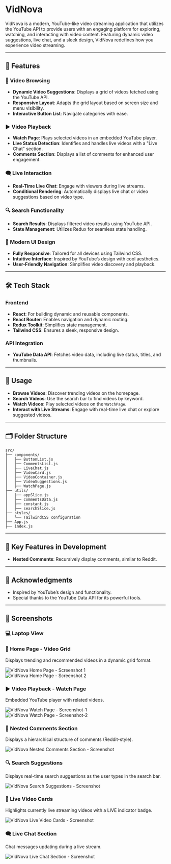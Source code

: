 # VidNova

VidNova is a modern, YouTube-like video streaming application that utilizes the YouTube API to provide users with an engaging platform for exploring, watching, and interacting with video content. Featuring dynamic video suggestions, live chat, and a sleek design, VidNova redefines how you experience video streaming.

---

## 🚀 Features

### 🎥 Video Browsing

- **Dynamic Video Suggestions**: Displays a grid of videos fetched using the YouTube API.
- **Responsive Layout**: Adapts the grid layout based on screen size and menu visibility.
- **Interactive Button List**: Navigate categories with ease.

### ▶️ Video Playback

- **Watch Page**: Plays selected videos in an embedded YouTube player.
- **Live Status Detection**: Identifies and handles live videos with a "Live Chat" section.
- **Comments Section**: Displays a list of comments for enhanced user engagement.

### 🗨️ Live Interaction

- **Real-Time Live Chat**: Engage with viewers during live streams.
- **Conditional Rendering**: Automatically displays live chat or video suggestions based on video type.

### 🔍 Search Functionality

- **Search Results**: Displays filtered video results using YouTube API.
- **State Management**: Utilizes Redux for seamless state handling.

### 🎨 Modern UI Design

- **Fully Responsive**: Tailored for all devices using Tailwind CSS.
- **Intuitive Interface**: Inspired by YouTube’s design with cool aesthetics.
- **User-Friendly Navigation**: Simplifies video discovery and playback.

---

## 🛠️ Tech Stack

### Frontend

- **React**: For building dynamic and reusable components.
- **React Router**: Enables navigation and dynamic routing.
- **Redux Toolkit**: Simplifies state management.
- **Tailwind CSS**: Ensures a sleek, responsive design.

### API Integration

- **YouTube Data API**: Fetches video data, including live status, titles, and thumbnails.

---

## 📖 Usage

- **Browse Videos**: Discover trending videos on the homepage.
- **Search Videos**: Use the search bar to find videos by keyword.
- **Watch Videos**: Play selected videos on the `WatchPage`.
- **Interact with Live Streams**: Engage with real-time live chat or explore suggested videos.

---

## 🗂️ Folder Structure

```plaintext
src/
├── components/
│   ├── ButtonList.js
│   ├── CommentsList.js
│   ├── LiveChat.js
│   ├── VideoCard.js
│   ├── VideoContainer.js
│   ├── VideoSuggestions.js
│   ├── WatchPage.js
├── utils/
│   ├── appSlice.js
│   ├── commentsData.js
│   ├── constant.js
│   ├── searchSlice.js
├── styles/
│   └── TailwindCSS configuration
├── App.js
├── index.js
```

---

## 🌟 Key Features in Development

- **Nested Comments**: Recursively display comments, similar to Reddit.

---

## 🙏 Acknowledgments

- Inspired by YouTube’s design and functionality.
- Special thanks to the YouTube Data API for its powerful tools.

---

## 📸 Screenshots

### 💻 Laptop View

### 🎥 Home Page - Video Grid

Displays trending and recommended videos in a dynamic grid format.

![VidNova Home Page - Screenshot 1](docs/HomePage-Screenshot1.png)
![VidNova Home Page - Screenshot 2](docs/HomePage-Screenshot2.png)

### ▶️ Video Playback - Watch Page

Embedded YouTube player with related videos.

![VidNova Watch Page - Screenshot-1 ](docs/WatchPage-Screenshot-1.png)
![VidNova Watch Page - Screenshot-2 ](docs/WatchPage-Screenshot-2.png)

### 💬 Nested Comments Section

Displays a hierarchical structure of comments (Reddit-style).

![VidNova Nested Comments Section - Screenshot ](docs/Nested-Comments-Screenshot.png)

### 🔍 Search Suggestions

Displays real-time search suggestions as the user types in the search bar.

![VidNova Search Suggestions - Screenshot ](docs/Search-Suggestions-Screenshot.png)

### 🔴 Live Video Cards

Highlights currently live streaming videos with a LIVE indicator badge.

![VidNova Live Video Cards - Screenshot ](docs/LiveVideo-Cards-Screenshot.png)

### 🗨️ Live Chat Section

Chat messages updating during a live stream.

![VidNova Live Chat Section - Screenshot ](docs/LiveChat-Section-Screenshot.png)
